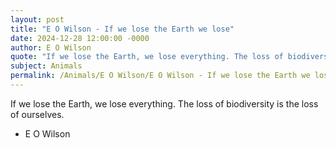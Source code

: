 ```yaml
---
layout: post
title: "E O Wilson - If we lose the Earth we lose"
date: 2024-12-28 12:00:00 -0000
author: E O Wilson
quote: "If we lose the Earth, we lose everything. The loss of biodiversity is the loss of ourselves."
subject: Animals
permalink: /Animals/E O Wilson/E O Wilson - If we lose the Earth we lose
---
```


If we lose the Earth, we lose everything. The loss of biodiversity is the loss of ourselves.

- E O Wilson
